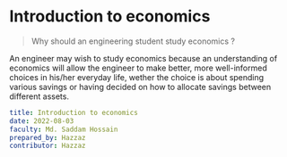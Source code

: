# Introduction to economics

> Why should an engineering student study economics ?

An engineer may wish to study economics because an understanding of economics will allow the engineer to make better, more well-informed choices in his/her everyday life, wether the choice is about spending various savings or having decided on how to allocate savings between different assets.


```yaml
title: Introduction to economics
date: 2022-08-03
faculty: Md. Saddam Hossain
prepared_by: Hazzaz
contributor: Hazzaz
```